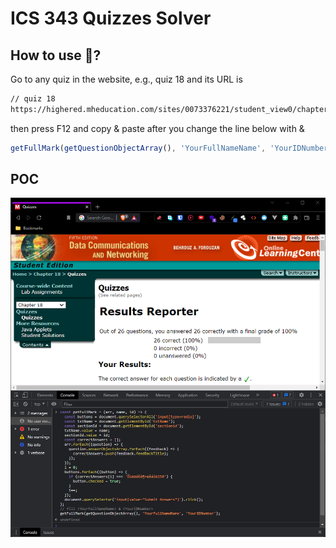 # ICS 343 Quizzes Solver

## How to use 🤔?

Go to any quiz in the website, e.g., quiz 18 and its URL is

```md
// quiz 18
https://highered.mheducation.com/sites/0073376221/student_view0/chapter18/quizzes.html
```

then press F12 and copy & paste after you change the line below with <YourFullNameName> & <YourIDNumber>

```javascript
getFullMark(getQuestionObjectArray(), 'YourFullNameName', 'YourIDNumber');
```

## POC

![alt text](assets\img1.png)
